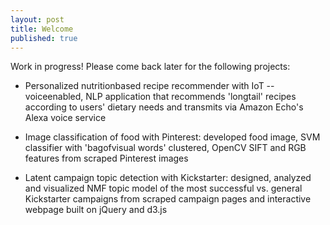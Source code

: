 ```yaml
---
layout: post
title: Welcome
published: true
---
```


Work in progress! Please come back later for the following projects:

* Personalized nutritionbased recipe recommender with IoT -- voiceenabled, NLP application that recommends 'longtail' recipes according to users' dietary needs and transmits via Amazon Echo's Alexa voice service

* Image classification of food with Pinterest: developed food image, SVM classifier with 'bagofvisual words' clustered, OpenCV SIFT and RGB features from scraped Pinterest images

* Latent campaign topic detection with Kickstarter: designed, analyzed and visualized NMF topic model of the most successful vs. general Kickstarter campaigns from scraped campaign pages and interactive webpage built on jQuery and d3.js